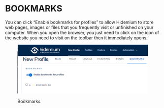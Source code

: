 # BOOKMARKS

You can click “Enable bookmarks for profiles” to allow Hidemium to store web pages, images or files that you frequently visit or unfinished on your computer. When you open the browser, you just need to click on the icon of the website you need to visit on the toolbar then it immediately opens.

<figure><img src="../../.gitbook/assets/17.png" alt=""><figcaption><p>Bookmarks</p></figcaption></figure>
